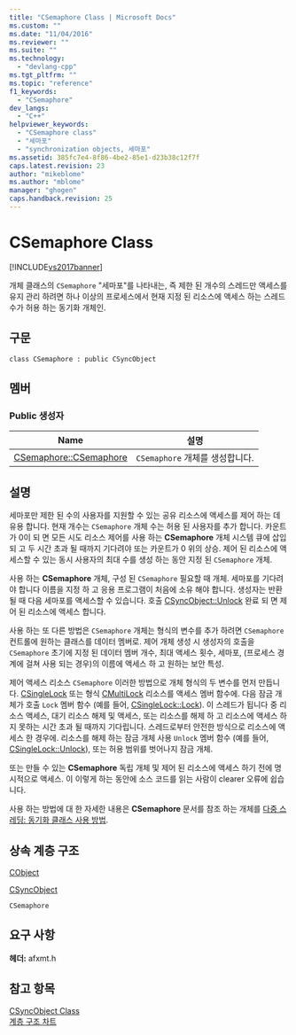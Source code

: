 ```yaml
---
title: "CSemaphore Class | Microsoft Docs"
ms.custom: ""
ms.date: "11/04/2016"
ms.reviewer: ""
ms.suite: ""
ms.technology: 
  - "devlang-cpp"
ms.tgt_pltfrm: ""
ms.topic: "reference"
f1_keywords: 
  - "CSemaphore"
dev_langs: 
  - "C++"
helpviewer_keywords: 
  - "CSemaphore class"
  - "세마포"
  - "synchronization objects, 세마포"
ms.assetid: 385fc7e4-8f86-4be2-85e1-d23b38c12f7f
caps.latest.revision: 23
author: "mikeblome"
ms.author: "mblome"
manager: "ghogen"
caps.handback.revision: 25
---
```

# CSemaphore Class
[!INCLUDE[vs2017banner](../../assembler/inline/includes/vs2017banner.md)]

개체 클래스의 `CSemaphore` "세마포"를 나타내는, 즉 제한 된 개수의 스레드만 액세스를 유지 관리 하려면 하나 이상의 프로세스에서 현재 지정 된 리소스에 액세스 하는 스레드 수가 허용 하는 동기화 개체인.  
  
## 구문  
  
```  
class CSemaphore : public CSyncObject  
```  
  
## 멤버  
  
### Public 생성자  
  
|Name|설명|  
|----------|--------|  
|[CSemaphore::CSemaphore](../Topic/CSemaphore::CSemaphore.md)|`CSemaphore` 개체를 생성합니다.|  
  
## 설명  
 세마포만 제한 된 수의 사용자를 지원할 수 있는 공유 리소스에 액세스를 제어 하는 데 유용 합니다.  현재 개수는 `CSemaphore` 개체 수는 허용 된 사용자를 추가 합니다.  카운트가 0이 되 면 모든 시도 리소스 제어를 사용 하는  **CSemaphore**  개체 시스템 큐에 삽입 되 고 두 시간 초과 될 때까지 기다려야 또는 카운트가 0 위의 상승.  제어 된 리소스에 액세스할 수 있는 동시 사용자의 최대 수를 생성 하는 동안 지정 된 `CSemaphore` 개체.  
  
 사용 하는  **CSemaphore**  개체, 구성 된 `CSemaphore` 필요할 때 개체.  세마포를 기다려야 합니다 이름을 지정 하 고 응용 프로그램이 처음에 소유 해야 합니다.  생성자는 반환 될 때 다음 세마포를 액세스할 수 있습니다.  호출  [CSyncObject::Unlock](../Topic/CSyncObject::Unlock.md) 완료 되 면 제어 된 리소스에 액세스 합니다.  
  
 사용 하는 또 다른 방법은 `CSemaphore` 개체는 형식의 변수를 추가 하려면 `CSemaphore` 컨트롤에 원하는 클래스를 데이터 멤버로.  제어 개체 생성 시 생성자의 호출을 `CSemaphore` 초기에 지정 된 데이터 멤버 개수, 최대 액세스 횟수, 세마포, \(프로세스 경계에 걸쳐 사용 되는 경우\)의 이름에 액세스 하 고 원하는 보안 특성.  
  
 제어 액세스 리소스 `CSemaphore` 이러한 방법으로 개체 형식의 두 변수를 먼저 만듭니다.  [CSingleLock](../../mfc/reference/csinglelock-class.md) 또는 형식  [CMultiLock](../../mfc/reference/cmultilock-class.md) 리소스를 액세스 멤버 함수에.  다음 잠금 개체가 호출 `Lock` 멤버 함수 \(예를 들어,  [CSingleLock::Lock](../Topic/CSingleLock::Lock.md)\).  이 스레드가 됩니다 중 리소스 액세스, 대기 리소스 해제 및 액세스, 또는 리소스를 해제 하 고 리소스에 액세스 하지 못하는 시간 초과 될 때까지 기다립니다.  스레드로부터 안전한 방식으로 리소스에 액세스 한 경우에.  리소스를 해제 하는 잠금 개체 사용 `Unlock` 멤버 함수 \(예를 들어,  [CSingleLock::Unlock](../Topic/CSingleLock::Unlock.md)\), 또는 허용 범위를 벗어나지 잠금 개체.  
  
 또는 만들 수 있는  **CSemaphore**  독립 개체 및 제어 된 리소스에 액세스 하기 전에 명시적으로 액세스.  이 이렇게 하는 동안에 소스 코드를 읽는 사람이 clearer 오류에 쉽습니다.  
  
 사용 하는 방법에 대 한 자세한 내용은  **CSemaphore**  문서를 참조 하는 개체를  [다중 스레딩: 동기화 클래스 사용 방법](../../parallel/multithreading-how-to-use-the-synchronization-classes.md).  
  
## 상속 계층 구조  
 [CObject](../../mfc/reference/cobject-class.md)  
  
 [CSyncObject](../../mfc/reference/csyncobject-class.md)  
  
 `CSemaphore`  
  
## 요구 사항  
 **헤더:**  afxmt.h  
  
## 참고 항목  
 [CSyncObject Class](../../mfc/reference/csyncobject-class.md)   
 [계층 구조 차트](../../mfc/hierarchy-chart.md)